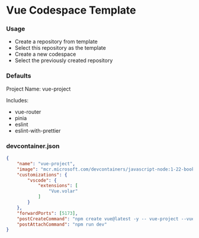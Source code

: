 # Vue Codespace Template

### Usage
* Create a repository from template
* Select this repository as the template
* Create a new codespace
* Select the previously created repository

### Defaults

Project Name: vue-project

Includes:
* vue-router 
* pinia 
* eslint 
* eslint-with-prettier 

### devcontainer.json

```json
{
	"name": "vue-project",
	"image": "mcr.microsoft.com/devcontainers/javascript-node:1-22-bookworm",
    "customizations": {
		"vscode": {
			"extensions": [
				"Vue.volar"
			]
		}
    },
    "forwardPorts": [5173],
	"postCreateCommand": "npm create vue@latest -y -- vue-project --vue-router --pinia --eslint --eslint-with-prettier && mv vue-project/{.,}* . && rm -r vue-project && npm install",
    "postAttachCommand": "npm run dev"
}
```
